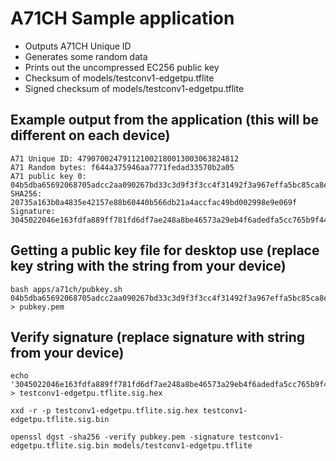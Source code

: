 # A71CH Sample application
- Outputs A71CH Unique ID
- Generates some random data
- Prints out the uncompressed EC256 public key
- Checksum of models/testconv1-edgetpu.tflite
- Signed checksum of models/testconv1-edgetpu.tflite

## Example output from the application (this will be different on each device)

```
A71 Unique ID: 479070024791121002180013003063824812
A71 Random bytes: f644a375946aa7771fedad33570b2a05
A71 public key 0: 04b5dba65692068705adcc2aa090267bd33c3d9f3f3cc4f31492f3a967effa5bc85ca8ebe29c4d4e9feb49a771c221f350cfbc7fa745c5c6018e055b3421a9aca6
SHA256: 20735a163b0a4835e42157e88b60440b566db21a4accfac49bd002998e9e069f
Signature: 3045022046e163fdfa889ff781fd6df7ae248a8be46573a29eb4f6adedfa5cc765b9f447022100a80e0b8731971e0df56caddcaa4b42cea4c4c1f23c91eabf0208d88b67abb15a
```

## Getting a public key file for desktop use (replace key string with the string from your device)
```
bash apps/a71ch/pubkey.sh 04b5dba65692068705adcc2aa090267bd33c3d9f3f3cc4f31492f3a967effa5bc85ca8ebe29c4d4e9feb49a771c221f350cfbc7fa745c5c6018e055b3421a9aca6 > pubkey.pem
```

## Verify signature (replace signature with string from your device)
```
echo '3045022046e163fdfa889ff781fd6df7ae248a8be46573a29eb4f6adedfa5cc765b9f447022100a80e0b8731971e0df56caddcaa4b42cea4c4c1f23c91eabf0208d88b67abb15a' > testconv1-edgetpu.tflite.sig.hex

xxd -r -p testconv1-edgetpu.tflite.sig.hex testconv1-edgetpu.tflite.sig.bin

openssl dgst -sha256 -verify pubkey.pem -signature testconv1-edgetpu.tflite.sig.bin models/testconv1-edgetpu.tflite
```